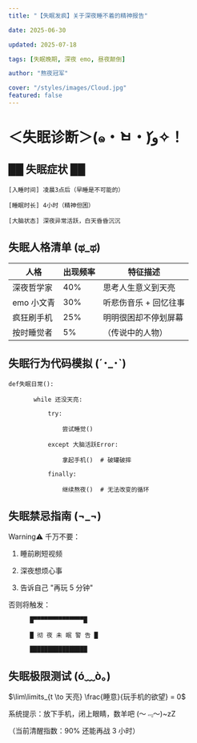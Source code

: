 ```yaml
---
title: "【失眠发疯】关于深夜睡不着的精神报告"

date: 2025-06-30

updated: 2025-07-18

tags: [失眠晚期, 深夜 emo, 昼夜颠倒]

author: "熬夜冠军"

cover: "/styles/images/Cloud.jpg"
featured: false
---
```


# ＜失眠诊断＞(๑・̀ㅂ・́)و✧！

## ██ 失眠症状 ██

```
[入睡时间] 凌晨3点后（早睡是不可能的）

[睡眠时长] 4小时（精神但困）

[大脑状态] 深夜异常活跃，白天昏昏沉沉
```

## 失眠人格清单 (ಥ_ಥ)

| 人格       | 出现频率 | 特征描述              |
| ---------- | -------- | --------------------- |
| 深夜哲学家 | 40%      | 思考人生意义到天亮    |
| emo 小文青 | 30%      | 听悲伤音乐 + 回忆往事 |
| 疯狂刷手机 | 25%      | 明明很困却不停划屏幕  |
| 按时睡觉者 | 5%       | （传说中的人物）      |

## 失眠行为代码模拟 (´･\_･\`)

```
def失眠日常():

       while 还没天亮:

           try:

               尝试睡觉()

           except 大脑活跃Error:

               拿起手机()  # 破罐破摔

           finally:

               继续熬夜()  # 无法改变的循环
```

## 失眠禁忌指南 (¬_¬)

Warning⚠️ 千万不要：

1.  睡前刷短视频

2.  深夜想烦心事

3.  告诉自己 "再玩 5 分钟"

否则将触发：

```
      █▀▀▀▀▀▀▀▀▀▀▀▀▀▀█

      █ 彻 夜 未 眠 警 告 █

      ████████████████
```

## 失眠极限测试 (ó﹏ò｡)

$\lim\limits_{t \to 天亮} \frac{睡意}{玩手机的欲望} = 0$

系统提示：放下手机，闭上眼睛，数羊吧 (～﹃～)\~zZ

（当前清醒指数：90% 还能再战 3 小时）
